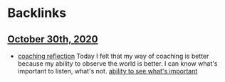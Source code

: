 
# Backlinks
## [October 30th, 2020](<October 30th, 2020.md>)
- [coaching reflection](<coaching reflection.md>) Today I felt that my way of coaching is better because my ability to observe the world is better. I can know what's important to listen, what's not. [ability to see what's important](<ability to see what's important.md>)

